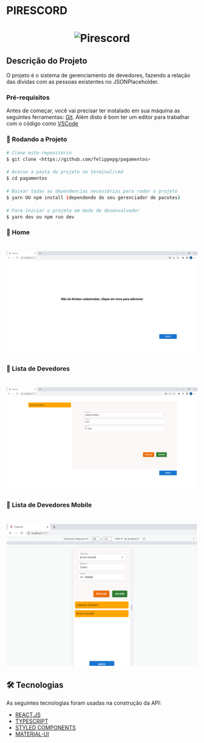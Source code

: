 # PIRESCORD

<h1 align="center">
    <img alt="Pirescord" title="Pokedex" src="./src/assets/pirescord.png" />
</h1>

## Descrição do Projeto
O projeto é o sistema de gerenciamento de devedores, fazendo a relação das dívidas com as pessoas existentes no JSONPlaceholder.

### Pré-requisitos

Antes de começar, você vai precisar ter instalado em sua máquina as seguintes ferramentas:
[Git](https://git-scm.com). 
Além disto é bom ter um editor para trabalhar com o código como [VSCode](https://code.visualstudio.com/)

### 🎲 Rodando a Projeto

```bash
# Clone este repositório
$ git clone <https://github.com/felippepg/pagamentos>

# Acesse a pasta do projeto no terminal/cmd
$ cd pagamentos

# Baixar todas as dependencias necessárias para rodar o projeto
$ yarn OU npm install (dependendo do seu gerenciador de pacotes)

# Para iniciar o projeto em modo de desenvolvedor 
$ yarn dev ou npm run dev
```


### :pushpin:	Home

<h1 align="center">
    <img alt="Home" title="Home" src="./src/assets/img/Home.png" />
</h1>

### :pushpin:	Lista de Devedores

<h1 align="center">
    <img alt="Lista" title="lista" src="./src/assets/img/Lista.png" />
</h1>

### :pushpin:	Lista de Devedores Mobile

<h1 align="center">
    <img alt="Lista-mobile" title="lista-mobile" src="./src/assets/img/Lista-mobile.png" />
</h1>

## 🛠 Tecnologias

As seguintes tecnologias foram usadas na construção da API:

- [REACT.JS](https://pt-br.reactjs.org/)
- [TYPESCRIPT](https://www.typescriptlang.org/)
- [STYLED COMPONENTS](https://styled-components.com/)
- [MATERIAL-UI](https://mui.com/pt/)
